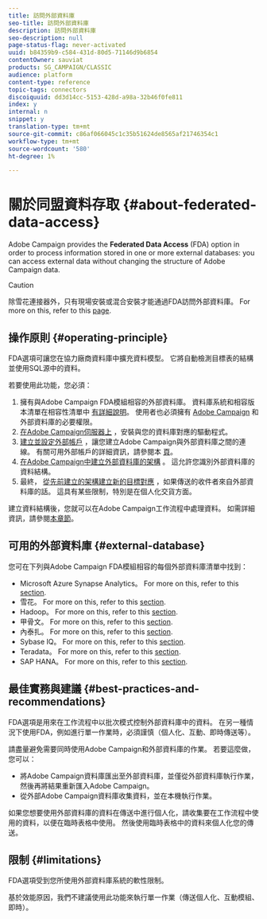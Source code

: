 ```yaml
---
title: 訪問外部資料庫
seo-title: 訪問外部資料庫
description: 訪問外部資料庫
seo-description: null
page-status-flag: never-activated
uuid: b84359b9-c584-431d-80d5-71146d9b6854
contentOwner: sauviat
products: SG_CAMPAIGN/CLASSIC
audience: platform
content-type: reference
topic-tags: connectors
discoiquuid: dd3d14cc-5153-428d-a98a-32b46f0fe811
index: y
internal: n
snippet: y
translation-type: tm+mt
source-git-commit: c86af066045c1c35b51624de8565af21746354c1
workflow-type: tm+mt
source-wordcount: '580'
ht-degree: 1%

---
```



# 關於同盟資料存取 {#about-federated-data-access}

Adobe Campaign provides the **Federated Data Access** (FDA) option in order to process information stored in one or more external databases: you can access external data without changing the structure of Adobe Campaign data.

>[!CAUTION]
>
>除雪花連接器外，只有現場安裝或混合安裝才能通過FDA訪問外部資料庫。 For more on this, refer to this [page](https://helpx.adobe.com/campaign/kb/acc-on-prem-vs-hosted.html).

## 操作原則 {#operating-principle}

FDA選項可讓您在協力廠商資料庫中擴充資料模型。 它將自動檢測目標表的結構並使用SQL源中的資料。

若要使用此功能，您必須：

1. 擁有與Adobe Campaign FDA模組相容的外部資料庫。 資料庫系統和相容版本清單在相容性清單中 [有詳細說明](https://helpx.adobe.com/campaign/kb/compatibility-matrix.html)。 使用者也必須擁有 [Adobe Campaign](../../platform/using/remote-database-access-rights.md) 和外部資料庫的必要權限。
1. [在Adobe Campaign伺服器上](../../platform/using/specific-configuration-database.md) ，安裝與您的資料庫對應的驅動程式。
1. [建立並設定外部帳戶](../../platform/using/connecting-to-database.md) ，讓您建立Adobe Campaign與外部資料庫之間的連線。 有關可用外部帳戶的詳細資訊，請參閱本 [頁](../../platform/using/external-accounts.md)。
1. [在Adobe Campaign中建立外部資料庫的架構](../../platform/using/creating-data-schema.md) 。 這允許您識別外部資料庫的資料結構。
1. 最終， [從先前建立的架構建立新的目標對應](../../platform/using/defining-data-mapping.md) ，如果傳送的收件者來自外部資料庫的話。 這具有某些限制，特別是在個人化交貨方面。

建立資料結構後，您就可以在Adobe Campaign工作流程中處理資料。 如需詳細資訊，請參閱[本章節](../../workflow/using/accessing-an-external-database--fda-.md)。

## 可用的外部資料庫 {#external-database}

您可在下列與Adobe Campaign FDA模組相容的每個外部資料庫清單中找到：

* Microsoft Azure Synapse Analytics。 For more on this, refer to this [section](../../platform/using/specific-configuration-database.md#azure-external).
* 雪花。 For more on this, refer to this [section](../../platform/using/specific-configuration-database.md#configure-access-to-snowflake).
* Hadoop。 For more on this, refer to this [section](../../platform/using/specific-configuration-database.md#configure-access-to-hadoop-3).
* 甲骨文。 For more on this, refer to this [section](../../platform/using/specific-configuration-database.md#configure-access-to-oracle).
* 內泰扎。 For more on this, refer to this [section](../../platform/using/specific-configuration-database.md#configure-access-to-netezza).
* Sybase IQ。 For more on this, refer to this [section](../../platform/using/specific-configuration-database.md#configure-access-to-sybase-iq).
* Teradata。 For more on this, refer to this [section](../../platform/using/specific-configuration-database.md#configure-access-to-teradata).
* SAP HANA。 For more on this, refer to this [section](../../platform/using/specific-configuration-database.md).

## 最佳實務與建議 {#best-practices-and-recommendations}

FDA選項是用來在工作流程中以批次模式控制外部資料庫中的資料。 在另一種情況下使用FDA，例如進行單一作業時，必須謹慎（個人化、互動、即時傳送等）。

請盡量避免需要同時使用Adobe Campaign和外部資料庫的作業。 若要這麼做，您可以：

* 將Adobe Campaign資料庫匯出至外部資料庫，並僅從外部資料庫執行作業，然後再將結果重新匯入Adobe Campaign。
* 從外部Adobe Campaign資料庫收集資料，並在本機執行作業。

如果您想要使用外部資料庫的資料在傳送中進行個人化，請收集要在工作流程中使用的資料，以便在臨時表格中使用。 然後使用臨時表格中的資料來個人化您的傳送。

## 限制 {#limitations}

FDA選項受到您所使用外部資料庫系統的軟性限制。

基於效能原因，我們不建議使用此功能來執行單一作業（傳送個人化、互動模組、即時）。
